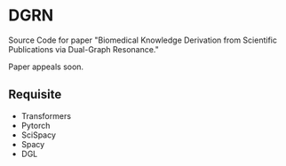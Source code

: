 # DGRN
Source Code for paper "Biomedical Knowledge Derivation from Scientific Publications via Dual-Graph Resonance."

Paper appeals soon.

## Requisite
 * Transformers
 * Pytorch
 * SciSpacy
 * Spacy
 * DGL



